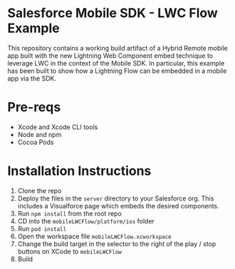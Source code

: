 
# Salesforce Mobile SDK - LWC Flow Example

This repository contains a working build artifact of a Hybrid Remote mobile app built with the new Lightning Web Component embed technique to leverage LWC in the context of the Mobile SDK. In particular, this example has been built to show how a Lightning Flow can be embedded in a mobile app via the SDK.

# Pre-reqs

* Xcode and Xcode CLI tools
* Node and npm
* Cocoa Pods

# Installation Instructions

1. Clone the repo
2. Deploy the files in the `server` directory to your Salesforce org. This includes a Visualforce page which embeds the desired components.
3. Run `npm install` from the root repo
4. CD into the `mobileLWCFlow/platform/ios` folder
5. Run `pod install` 
6. Open the workspace file `mobileLWCFlow.xcworkspace`
7. Change the build target in the selector to the right of the play / stop buttons on XCode to `mobileLWCFlow`
8. Build
